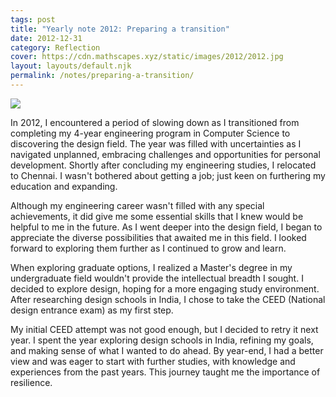 ```yaml
---
tags: post
title: "Yearly note 2012: Preparing a transition"
date: 2012-12-31
category: Reflection
cover: https://cdn.mathscapes.xyz/static/images/2012/2012.jpg
layout: layouts/default.njk
permalink: /notes/preparing-a-transition/
--- 
```


<img src="https://cdn.mathscapes.xyz/static/images/2012/2012.jpg"/>
 
In 2012, I encountered a period of slowing down as I transitioned from completing my 4-year engineering program in Computer Science to discovering the design field. The year was filled with uncertainties as I navigated unplanned, embracing challenges and opportunities for personal development. Shortly after concluding my engineering studies, I relocated to Chennai. I wasn't bothered about getting a job; just keen on furthering my education and expanding.

Although my engineering career wasn't filled with any special achievements, it did give me some essential skills that I knew would be helpful to me in the future. As I went deeper into the design field, I began to appreciate the diverse possibilities that awaited me in this field. I looked forward to exploring them further as I continued to grow and learn.

When exploring graduate options, I realized a Master's degree in my undergraduate field wouldn't provide the intellectual breadth I sought. I decided to explore design, hoping for a more engaging study environment. After researching design schools in India, I chose to take the CEED (National design entrance exam) as my first step.

My initial CEED attempt was not good enough, but I decided to retry it next year. I spent the year exploring design schools in India, refining my goals, and making sense of what I wanted to do ahead. By year-end, I had a better view and was eager to start with further studies, with knowledge and experiences from the past years. This journey taught me the importance of resilience.